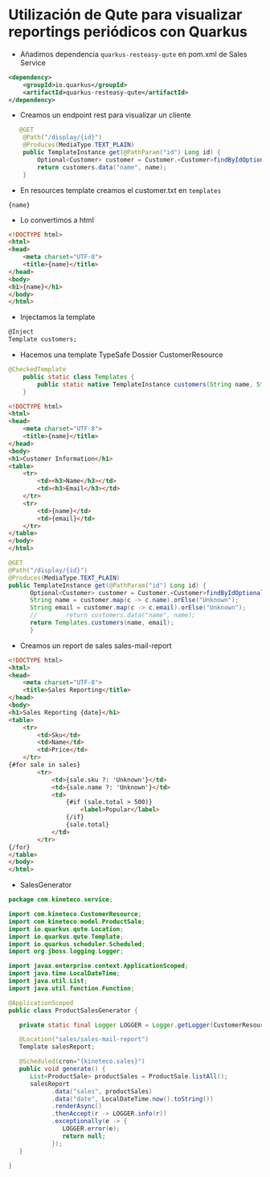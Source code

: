# Utilización de Qute para visualizar reportings periódicos con Quarkus

* Añadimos dependencia `quarkus-resteasy-qute` en pom.xml de Sales Service
```xml
<dependency>
    <groupId>io.quarkus</groupId>
    <artifactId>quarkus-resteasy-qute</artifactId>
</dependency>
```

* Creamos un endpoint rest para visualizar un cliente
```java
   @GET
    @Path("/display/{id}")
    @Produces(MediaType.TEXT_PLAIN)
    public TemplateInstance get(@PathParam("id") Long id) {
        Optional<Customer> customer = Customer.<Customer>findByIdOptional(id);
        return customers.data("name", name);
    }
```

* En resources template creamos el customer.txt en `templates`
```text
{name}
```
* Lo convertimos a html
```html
<!DOCTYPE html>
<html>
<head>
    <meta charset="UTF-8">
    <title>{name}</title>
</head>
<body>
<h1>{name}</h1>
</body>
</html>
```

* Injectamos la template
```html
@Inject
Template customers;
```

* Hacemos una template TypeSafe Dossier CustomerResource

```java
@CheckedTemplate
    public static class Templates {
        public static native TemplateInstance customers(String name, String email);
    }
```

```html
<!DOCTYPE html>
<html>
<head>
    <meta charset="UTF-8">
    <title>{name}</title>
</head>
<body>
<h1>Customer Information</h1>
<table>
    <tr>
        <td><h3>Name</h3></td>
        <td><h3>Email</h3></td>
    </tr>
    <tr>
        <td>{name}</td>
        <td>{email}</td>
    </tr>
</table>
</body>
</html>
```

```java
@GET
@Path("/display/{id}")
@Produces(MediaType.TEXT_PLAIN)
public TemplateInstance get(@PathParam("id") Long id) {
      Optional<Customer> customer = Customer.<Customer>findByIdOptional(id);
      String name = customer.map(c -> c.name).orElse("Unknown");
      String email = customer.map(c -> c.email).orElse("Unknown");
      //        return customers.data("name", name);
      return Templates.customers(name, email);
      }
```

* Creamos un report de sales sales-mail-report

```html
<!DOCTYPE html>
<html>
<head>
    <meta charset="UTF-8">
    <title>Sales Reporting</title>
</head>
<body>
<h1>Sales Reporting {date}</h1>
<table>
    <tr>
        <td>Sku</td>
        <td>Name</td>
        <td>Price</td>
    </tr>
{#for sale in sales}
        <tr>
            <td>{sale.sku ?: 'Unknown'}</td>
            <td>{sale.name ?: 'Unknown'}</td>
            <td>
                {#if (sale.total > 500)}
                    <label>Popular</label>
                {/if}
                {sale.total}
            </td>
        </tr>
{/for}
</table>
</body>
</html>
```

* SalesGenerator
```java
package com.kineteco.service;

import com.kineteco.CustomerResource;
import com.kineteco.model.ProductSale;
import io.quarkus.qute.Location;
import io.quarkus.qute.Template;
import io.quarkus.scheduler.Scheduled;
import org.jboss.logging.Logger;

import javax.enterprise.context.ApplicationScoped;
import java.time.LocalDateTime;
import java.util.List;
import java.util.function.Function;

@ApplicationScoped
public class ProductSalesGenerator {

   private static final Logger LOGGER = Logger.getLogger(CustomerResource.class);

   @Location("sales/sales-mail-report")
   Template salesReport;

   @Scheduled(cron="{kineteco.sales}")
   public void generate() {
      List<ProductSale> productSales = ProductSale.listAll();
      salesReport
            .data("sales", productSales)
            .data("date", LocalDateTime.now().toString())
            .renderAsync()
            .thenAccept(r -> LOGGER.info(r))
            .exceptionally(e -> {
               LOGGER.error(e);
               return null;
            });
   }

}

```
